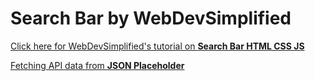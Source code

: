 # Search Bar by WebDevSimplified

<a target="_blank" href="https://www.youtube.com/watch?v=TlP5WIxVirU&ab_channel=WebDevSimplified">Click here for WebDevSimplified's tutorial on **Search Bar HTML CSS JS**</a>

<a target="_blank" href="https://jsonplaceholder.typicode.com/users">Fetching API data from **JSON Placeholder**</a>